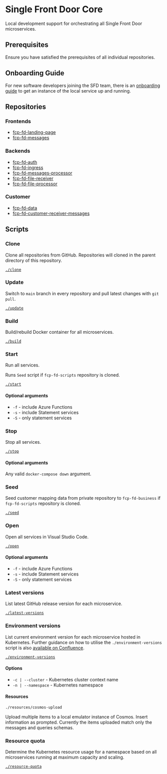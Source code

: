 # Single Front Door Core
Local development support for orchestrating all Single Front Door microservices.

## Prerequisites

Ensure you have satisfied the prerequisites of all individual repositories.

## Onboarding Guide

For new software developers joining the SFD team, there is an [onboarding guide](https://github.com/DEFRA/fcp-fd-core/blob/main/onboarding-guide/README.md) to get an instance of the local service up and running.

## Repositories
### Frontends
- [fcp-fd-landing-page](https://github.com/defra/fcp-fd-landing-page)
- [fcp-fd-messages](https://github.com/DEFRA/fcp-fd-messages)

### Backends
- [fcp-fd-auth](https://github.com/defra/fcp-fd-auth)
- [fcp-fd-ingress](https://github.com/defra/fcp-fd-ingress)
- [fcp-fd-messages-processor](https://github.com/DEFRA/fcp-fd-messages-processor)
- [fcp-fd-file-receiver](https://github.com/DEFRA/fcp-fd-file-receiver)
- [fcp-fd-file-processor](https://github.com/DEFRA/fcp-fd-file-processor)

### Customer
- [fcp-fd-data](https://github.com/defra/fcp-fd-data)
- [fcp-fd-customer-receiver-messages](https://github.com/DEFRA/fcp-fd-customer-receiver-messages)

## Scripts

### Clone

Clone all repositories from GitHub.  Repositories will cloned in the parent directory of this repository.

[`./clone`](clone)

### Update

Switch to `main` branch in every repository and pull latest changes with `git pull`.

[`./update`](update)

### Build

Build/rebuild Docker container for all microservices.

[`./build`](build)

### Start

Run all services.

Runs `Seed` script if `fcp-fd-scripts` repository is cloned.

[`./start`](start)

#### Optional arguments
- `-f` - include Azure Functions
- `-s` - include Statement services
- `-S` - only statement services

### Stop

Stop all services.

[`./stop`](stop)

#### Optional arguments

Any valid `docker-compose down` argument.

### Seed

Seed customer mapping data from private repository to `fcp-fd-business` if `fcp-fd-scripts` repository is cloned.

[`./seed`](seed)

### Open

Open all services in Visual Studio Code.

[`./open`](open)

#### Optional arguments
- `-f` - include Azure Functions
- `-s` - include Statement services
- `-S` - only statement services

### Latest versions

List latest GitHub release version for each microservice.

[`./latest-versions`](latest-versions)

### Environment versions

List current environment version for each microservice hosted in Kubernetes. Further guidance on how to utilise the `./environment-versions` script is also [available on Confluence](https://eaflood.atlassian.net/wiki/spaces/SFD/pages/5056823438/Environment+versions+Using+kubectl+with+the+fcp-fd-core+repo).

[`./environment-versions`](environment-versions)

#### Options
- `-c | --cluster` - Kubernetes cluster context name
- `-n | --namespace` - Kubernetes namespace

#### Resources
`./resources/cosmos-upload`  

Upload multiple items to a local emulator instance of Cosmos. Insert information as prompted. Currently the items uploaded match only the messages and queries schemas.

### Resource quota

Determine the Kubernetes resource usage for a namespace based on all microservices running at maximum capacity and scaling.

[`./resource-quota`](resource-quota)